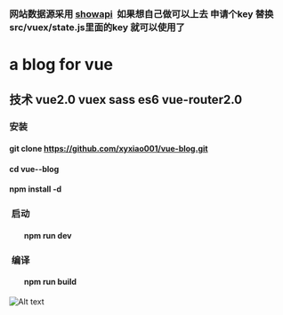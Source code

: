 ### 网站数据源采用 [showapi](https://www.showapi.com/api/apiList)  如果想自己做可以上去 申请个key 替换src/vuex/state.js里面的key 就可以使用了

#  a blog for vue  

##      技术 vue2.0 vuex sass es6 vue-router2.0
###  安装
####         git clone https://github.com/xyxiao001/vue-blog.git
####         cd vue--blog
####         npm install -d
###  启动
####         npm run dev
###  编译
####         npm run build
![Alt text](http://a4.qpic.cn/psb?/V12SQR6G1TGQE4/GBLdXPNQUeX*8eO*r5X1m*FaWOH*3aRumb7WkLlhQOg!/b/dLMAAAAAAAAA&ek=1&kp=1&pt=0&bo=NAWAAgAAAAADV8E!&tm=1496736000&sce=60-2-2&rf=viewer_4)


